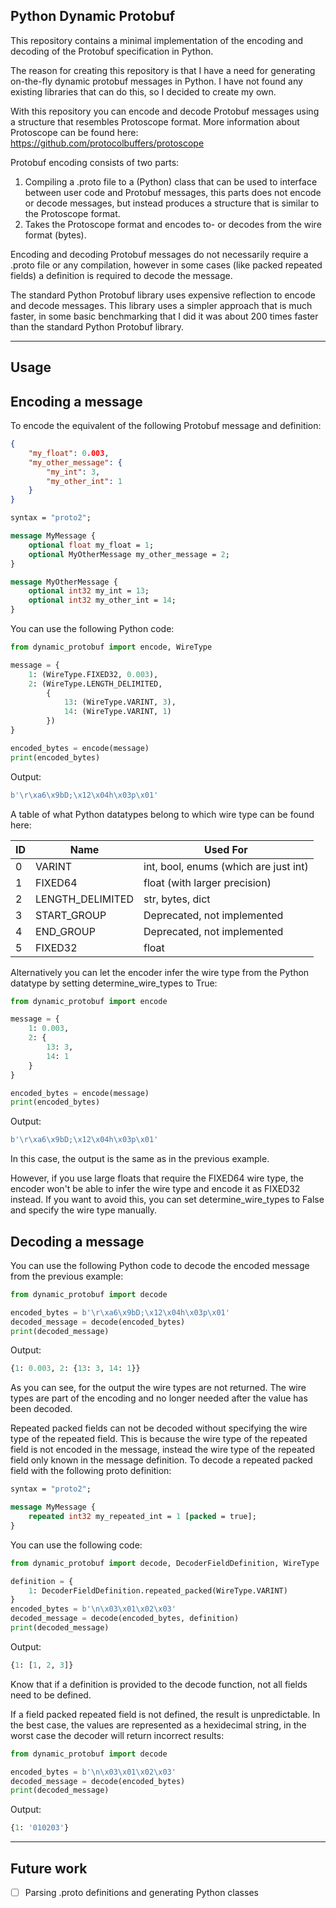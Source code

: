 Python Dynamic Protobuf
-----

This repository contains a minimal implementation of the encoding and decoding of the Protobuf specification in Python.

The reason for creating this repository is that I have a need for generating on-the-fly dynamic protobuf messages in Python. I have not found any existing libraries that can do this, so I decided to create my own.

With this repository you can encode and decode Protobuf messages using a structure that resembles Protoscope format.
More information about Protoscope can be found here: https://github.com/protocolbuffers/protoscope

Protobuf encoding consists of two parts:
1. Compiling a .proto file to a (Python) class that can be used to interface between user code and Protobuf messages, this parts does not encode or decode messages, but instead produces a structure that is similar to the Protoscope format.
2. Takes the Protoscope format and encodes to- or decodes from the wire format (bytes).

Encoding and decoding Protobuf messages do not necessarily require a .proto file or any compilation, however in some cases (like packed repeated fields) a definition is required to decode the message.

The standard Python Protobuf library uses expensive reflection to encode and decode messages.
This library uses a simpler approach that is much faster, in some basic benchmarking that I did it was about 200 times faster than the standard Python Protobuf library.

-----

Usage
-----

Encoding a message
-----

To encode the equivalent of the following Protobuf message and definition:

```json
{
    "my_float": 0.003,
    "my_other_message": {
        "my_int": 3,
        "my_other_int": 1
    }
}
```

```protobuf
syntax = "proto2";

message MyMessage {
    optional float my_float = 1;
    optional MyOtherMessage my_other_message = 2;
}

message MyOtherMessage {
    optional int32 my_int = 13;
    optional int32 my_other_int = 14;
}
```

You can use the following Python code:

```python
from dynamic_protobuf import encode, WireType

message = {
    1: (WireType.FIXED32, 0.003),
    2: (WireType.LENGTH_DELIMITED,
        {
            13: (WireType.VARINT, 3),
            14: (WireType.VARINT, 1)
        })
}

encoded_bytes = encode(message)
print(encoded_bytes)
```

Output:
```python
b'\r\xa6\x9bD;\x12\x04h\x03p\x01'
```

A table of what Python datatypes belong to which wire type can be found here:

| ID   | Name               | Used For                                | 
|------|--------------------|-----------------------------------------|
| 0    | VARINT             | int, bool, enums (which are just int)   |
| 1    | FIXED64            | float (with larger precision)           |
| 2    | LENGTH_DELIMITED   | str, bytes, dict                        |
| 3    | START_GROUP        | Deprecated, not implemented             |
| 4    | END_GROUP          | Deprecated, not implemented             |
| 5    | FIXED32            | float                                   |

Alternatively you can let the encoder infer the wire type from the Python datatype by setting determine_wire_types to True:

```python
from dynamic_protobuf import encode

message = {
    1: 0.003,
    2: {
        13: 3,
        14: 1
    }
}

encoded_bytes = encode(message)
print(encoded_bytes)
```

Output:
```python
b'\r\xa6\x9bD;\x12\x04h\x03p\x01'
```

In this case, the output is the same as in the previous example. 

However, if you use large floats that require the FIXED64 wire type, the encoder won't be able to infer the wire type and encode it as FIXED32 instead. If you want to avoid this, you can set determine_wire_types to False and specify the wire type manually.


Decoding a message
-----

You can use the following Python code to decode the encoded message from the previous example:

```python
from dynamic_protobuf import decode

encoded_bytes = b'\r\xa6\x9bD;\x12\x04h\x03p\x01'
decoded_message = decode(encoded_bytes)
print(decoded_message)
```

Output:
```python
{1: 0.003, 2: {13: 3, 14: 1}}
```

As you can see, for the output the wire types are not returned. The wire types are part of the encoding and no longer needed after the value has been decoded.

Repeated packed fields can not be decoded without specifying the wire type of the repeated field. This is because the wire type of the repeated field is not encoded in the message, instead the wire type of the repeated field only known in the message definition.
To decode a repeated packed field with the following proto definition:

```protobuf
syntax = "proto2";

message MyMessage {
    repeated int32 my_repeated_int = 1 [packed = true];
}
```

You can use the following code:

```python
from dynamic_protobuf import decode, DecoderFieldDefinition, WireType

definition = {
    1: DecoderFieldDefinition.repeated_packed(WireType.VARINT)
}
encoded_bytes = b'\n\x03\x01\x02\x03'
decoded_message = decode(encoded_bytes, definition)
print(decoded_message)
```

Output:
```python
{1: [1, 2, 3]}
```

Know that if a definition is provided to the decode function, not all fields need to be defined. 

If a field packed repeated field is not defined, the result is unpredictable. In the best case, the values are represented as a hexidecimal string, in the worst case the decoder will return incorrect results:
    
```python
from dynamic_protobuf import decode

encoded_bytes = b'\n\x03\x01\x02\x03'
decoded_message = decode(encoded_bytes)
print(decoded_message)
```

Output:
```python
{1: '010203'}
```

-----

Future work
-----

- [ ] Parsing .proto definitions and generating Python classes